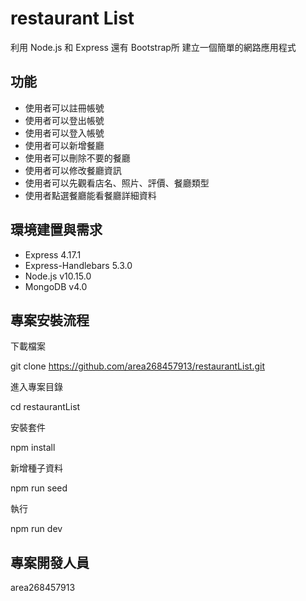 # restaurant List

利用 Node.js 和 Express 還有 Bootstrap所 建立一個簡單的網路應用程式

## 功能

- 使用者可以註冊帳號
- 使用者可以登出帳號
- 使用者可以登入帳號
- 使用者可以新增餐廳
- 使用者可以刪除不要的餐廳
- 使用者可以修改餐廳資訊
- 使用者可以先觀看店名、照片、評價、餐廳類型
- 使用者點選餐廳能看餐廳詳細資料

## 環境建置與需求

- Express 4.17.1
- Express-Handlebars 5.3.0
- Node.js v10.15.0
- MongoDB v4.0 
## 專案安裝流程

下載檔案

git clone  https://github.com/area268457913/restaurantList.git

進入專案目錄

cd restaurantList

安裝套件

npm install

新增種子資料 

npm run seed

執行

npm run dev

##  專案開發人員

area268457913
